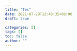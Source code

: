 ```yaml
---
title: "Tes"
date: 2021-07-28T12:48:35+08:00
draft: true

categories: []
tags: []
toc: false
author: ""
---
```

